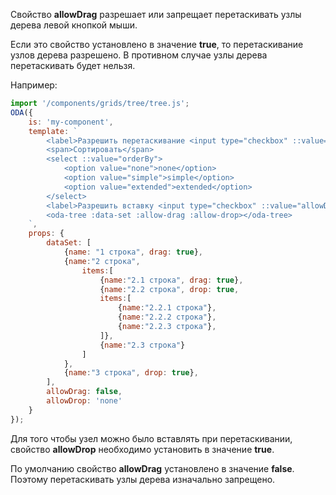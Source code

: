 Свойство **allowDrag** разрешает или запрещает перетаскивать узлы дерева левой кнопкой мыши.

Если это свойство установлено в значение **true**, то перетаскивание узлов дерева разрешено. В противном случае узлы дерева перетаскивать будет нельзя.

Например:

```javascript _run_line_edit_loadoda_[my-component.js]_h=140_
import '/components/grids/tree/tree.js';
ODA({
    is: 'my-component',
    template: `
        <label>Разрешить перетаскивание <input type="checkbox" ::value="allowDrag" ></label>
        <span>Сортировать</span>
        <select ::value="orderBy">
            <option value="none">none</option>
            <option value="simple">simple</option>
            <option value="extended">extended</option>
        </select>
        <label>Разрешить вставку <input type="checkbox" ::value="allowDrop" ></label>
        <oda-tree :data-set :allow-drag :allow-drop></oda-tree>
    `,
    props: {
        dataSet: [
            {name: "1 строка", drag: true},
            {name:"2 строка",
                items:[
                    {name:"2.1 строка", drag: true},
                    {name:"2.2 строка", drop: true,
                    items:[
                        {name:"2.2.1 строка"},
                        {name:"2.2.2 строка"},
                        {name:"2.2.3 строка"},
                    ]},
                    {name:"2.3 строка"}
                ]
            },
            {name:"3 строка", drop: true},
        ],
        allowDrag: false,
        allowDrop: 'none'
    }
});
```

Для того чтобы узел можно было вставлять при перетаскивании, свойство **allowDrop** необходимо установить в значение **true**.

По умолчанию свойство **allowDrag** установлено в значение **false**. Поэтому перетаскивать узлы дерева изначально запрещено.
